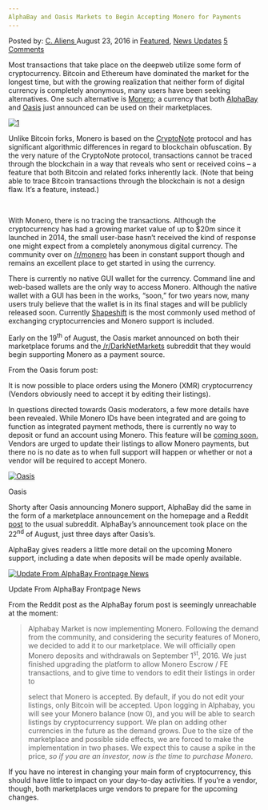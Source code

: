 ```yaml
---
AlphaBay and Oasis Markets to Begin Accepting Monero for Payments
---
```

<article class="post-listing post-15221 post type-post status-publish format-standard has-post-thumbnail hentry  tag-accepting tag-alphabay tag-markets tag-monero tag-oasis tag-payments">
    <div class="post-inner">
        <span>Posted by: <a href="https://www.deepdotweb.com/author/caliens/" title="">C. Aliens </a></span>
    <span>August 23, 2016</span>
    <span>in <a href="https://www.deepdotweb.com/category/deepdot-news/" rel="category tag">Featured</a>, <a href="https://www.deepdotweb.com/category/news-updates/" rel="category tag">News Updates</a></span>
    <span><a href="https://www.deepdotweb.com/2016/08/23/alphabay-oasis-markets-begin-accepting-monero-payments/#comments">5 Comments</a></span>
    </p>
    <div class="clear"></div>
    <div class="entry">
    <p>Most transactions that take place on the deepweb utilize some form of cryptocurrency. Bitcoin and Ethereum have dominated the market for the longest time, but with the growing realization that neither form of digital currency is completely anonymous, many users have been seeking alternatives. One such alternative is <a href="https://getmonero.org/home">Monero</a>; a currency that both <a href="https://www.deepdotweb.com/marketplace-directory/listing/alphabay/">AlphaBay</a> and <a href="https://www.deepdotweb.com/marketplace-directory/listing/oasis-market/">Oasis</a> just announced can be used on their marketplaces.</p>
    <p><a href="/imgs/2016/08/1-5.png"><img class="aligncenter size-full wp-image-15222" src="/imgs/2016/08/1-5.png" alt="1" width="348" height="242" srcset="/imgs/2016/08/1-5.png 348w, /imgs/2016/08/1-5-300x209.png 300w" sizes="(max-width: 348px) 100vw, 348px" /></a></p>
    <p>Unlike Bitcoin forks, Monero is based on the <a href="https://en.wikipedia.org/wiki/CryptoNote">CryptoNote</a> protocol and has significant algorithmic differences in regard to blockchain obfuscation. By the very nature of the CryptoNote protocol, transactions cannot be traced through the blockchain in a way that reveals who sent or received coins – a feature that both Bitcoin and related forks inherently lack. (Note that being able to trace Bitcoin transactions through the blockchain is not a design flaw. It’s a feature, instead.)</p>
    <p>&nbsp;</p>
    <p>With Monero, there is no tracing the transactions. Although the cryptocurrency has had a growing market value of up to $20m since it launched in 2014, the small user-base hasn’t received the kind of response one might expect from a completely anonymous digital currency. The community over on <a href="https://www.reddit.com/r/monero">/r/monero</a> has been in constant support though and remains an excellent place to get started in using the currency.</p>
    <p>There is currently no native GUI wallet for the currency. Command line and web-based wallets are the only way to access Monero. Although the native wallet with a GUI has been in the works, “soon,” for two years now, many users truly believe that the wallet is in its final stages and will be publicly released soon. Currently <a href="https://shapeshift.io/">Shapeshift</a> is the most commonly used method of exchanging cryptocurrencies and Monero support is included.</p>
    <p>Early on the 19<sup>th</sup> of August, the Oasis market announced on both their marketplace forums and the<a href="https://www.reddit.com/r/DarkNetMarkets/comments/4yv1dc/oasis_we_now_accept_monero_xmr/"> /r/DarkNetMarkets</a> subreddit that they would begin supporting Monero as a payment source.</p>
    <p>From the Oasis forum post:</p>
    <p>It is now possible to place orders using the Monero (XMR) cryptocurrency (Vendors obviously need to accept it by editing their listings).</p>
    <p>In questions directed towards Oasis moderators, a few more details have been revealed. While Monero IDs have been integrated and are going to function as integrated payment methods, there is currently no way to deposit or fund an account using Monero. This feature will be <a href="https://www.reddit.com/r/DarkNetMarkets/comments/4yv1dc/oasis_we_now_accept_monero_xmr/d6qvvn3">coming soon.</a> Vendors are urged to update their listings to allow Monero payments, but there no is no date as to when full support will happen or whether or not a vendor will be required to accept Monero.</p>
    <div id="attachment_15223" style="width: 717px" class="wp-caption aligncenter"><a href="/imgs/2016/08/2-5.png"><img class="size-full wp-image-15223" src="/imgs/2016/08/2-5.png" alt="Oasis" width="707" height="249" srcset="/imgs/2016/08/2-5.png 707w, /imgs/2016/08/2-5-300x106.png 300w" sizes="(max-width: 707px) 100vw, 707px" /></a><p class="wp-caption-text">Oasis</p></div>
    <p>Shorty after Oasis announcing Monero support, AlphaBay did the same in the form of a marketplace announcement on the homepage and a Reddit <a href="https://www.reddit.com/r/DarkNetMarkets/comments/4z0wm3/alphabay_market_launched_first_phase_of_monero/">post</a> to the usual subreddit. AlphaBay’s announcement took place on the 22<sup>nd</sup> of August, just three days after Oasis’s.</p>
    <p>AlphaBay gives readers a little more detail on the upcoming Monero support, including a date when deposits will be made openly available.</p>
    <div id="attachment_15224" style="width: 606px" class="wp-caption aligncenter"><a href="/imgs/2016/08/3-4.png"><img class="size-full wp-image-15224" src="/imgs/2016/08/3-4.png" alt="Update From AlphaBay Frontpage News" width="596" height="98" srcset="/imgs/2016/08/3-4.png 596w, /imgs/2016/08/3-4-300x49.png 300w" sizes="(max-width: 596px) 100vw, 596px" /></a><p class="wp-caption-text">Update From AlphaBay Frontpage News</p></div>
    <p>From the Reddit post as the AlphaBay forum post is seemingly unreachable at the moment:</p>
    <blockquote><p>Alphabay Market is now implementing Monero. Following the demand from the community, and considering the security features of Monero, we decided to add it to our marketplace. We will officially open Monero deposits and withdrawals on September 1<sup>st</sup>, 2016. We just finished upgrading the platform to allow Monero Escrow / FE transactions, and to give time to vendors to edit their listings in order to</p>
    <p>select that Monero is accepted. By default, if you do not edit your listings, only Bitcoin will be accepted. Upon logging in Alphabay, you will see your Monero balance (now 0), and you will be able to search listings by cryptocurrency support. We plan on adding other currencies in the future as the demand grows. Due to the size of the marketplace and possible side effects, we are forced to make the implementation in two phases. We expect this to cause a spike in the price,<em> so if you are an investor, now is the time to purchase Monero.</em></p></blockquote>
    <p>If you have no interest in changing your main form of cryptocurrency, this should have little to impact on your day-to-day activities. If you’re a vendor, though, both marketplaces urge vendors to prepare for the upcoming changes.</p>
    </div>
    <span style="display:none"><a href="https://www.deepdotweb.com/tag/accepting/" rel="tag">accepting</a> <a href="https://www.deepdotweb.com/tag/alphabay/" rel="tag">alphabay</a> <a href="https://www.deepdotweb.com/tag/markets/" rel="tag">markets</a> <a href="https://www.deepdotweb.com/tag/monero/" rel="tag">monero</a> <a href="https://www.deepdotweb.com/tag/oasis/" rel="tag">oasis</a> <a href="https://www.deepdotweb.com/tag/payments/" rel="tag">payments</a></span> <span style="display:none" class="updated">2016-08-23</span>
    <div style="display:none" class="vcard author" itemprop="author" itemscope itemtype="http://schema.org/Person"><strong class="fn" itemprop="name"><a href="https://www.deepdotweb.com/author/caliens/" title="Posts by C. Aliens" rel="author">C. Aliens</a></strong></div>
    </div>
</article>

